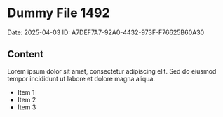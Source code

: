 # Dummy File 1492

Date: 2025-04-03
ID: A7DEF7A7-92A0-4432-973F-F76625B60A30

## Content

Lorem ipsum dolor sit amet, consectetur adipiscing elit.
Sed do eiusmod tempor incididunt ut labore et dolore magna aliqua.

* Item 1
* Item 2
* Item 3
